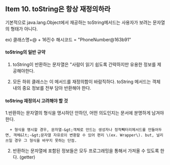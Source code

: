 ## Item 10. toString은 항상 재정의하라

기본적으로 java.lang.Object에서 재공하는 toString메서드는 사용자가 보려는 문자열의 형태가 아니다.

ex\) 클래스명+@ + 16진수 해시코드 = "PhoneNumber@163b91"



#### **toString의 일반 규약**

1. toString이 반환하는 문자열은 "사람이 읽기 쉽도록 간략하지만 유용한 정보를 제공해야한다.

2. 모든 하위 클래스는 이 메서드를 재정의함이 바람직하다. toString 메서드는 객체 내의 중요 정보를 전부 담아 반환해야 한다.



#### **toString 재정의시 고려해야 할 것**

1.반환하는 문자열의 형식을 명시하던 안하던, 어떤 의도인지는 문서에 분명하게 남겨야 한다.

      + 형식을 명시할 경우, 문자열-&gt;객체로 만드는 생성자나 정적풱터리메서드를 만들어두면, 객체&lt;-&gt;문자열 자유로이 변환할 수 있어 편리 \(ex. Wrapper\). but, 널리 쓰일 경우 그 형식을 바꾸지 못하는 단점. 

2. 반환하는 문자열에 포함된 정보들은 모두 프로그래밍을 통해서 가져올 수 있도록 한다. \(getter\)





